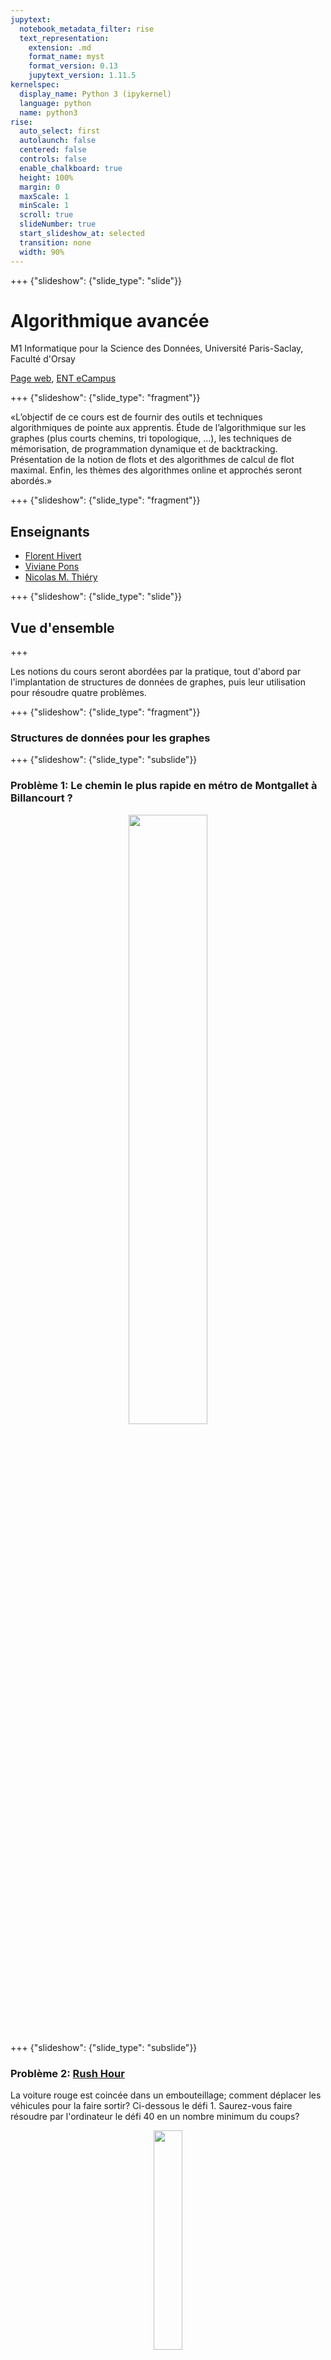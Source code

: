 ```yaml
---
jupytext:
  notebook_metadata_filter: rise
  text_representation:
    extension: .md
    format_name: myst
    format_version: 0.13
    jupytext_version: 1.11.5
kernelspec:
  display_name: Python 3 (ipykernel)
  language: python
  name: python3
rise:
  auto_select: first
  autolaunch: false
  centered: false
  controls: false
  enable_chalkboard: true
  height: 100%
  margin: 0
  maxScale: 1
  minScale: 1
  scroll: true
  slideNumber: true
  start_slideshow_at: selected
  transition: none
  width: 90%
---
```


+++ {"slideshow": {"slide_type": "slide"}}

# Algorithmique avancée

M1 Informatique pour la Science des Données, Université Paris-Saclay, Faculté d'Orsay

[Page web](http://nicolas.thiery.name/Enseignement/M1-ISD-AlgorithmiqueAvancee/),
[ENT eCampus](https://ecampus.paris-saclay.fr/course/view.php?id=63957)

+++ {"slideshow": {"slide_type": "fragment"}}

«L’objectif de ce cours est de fournir des outils et techniques
algorithmiques de pointe aux apprentis. Étude de l’algorithmique sur
les graphes (plus courts chemins, tri topologique, …), les techniques de
mémorisation, de programmation dynamique et de backtracking.
Présentation de la notion de flots et des algorithmes de calcul de flot
maximal. Enfin, les thèmes des algorithmes online et approchés seront
abordés.»

+++ {"slideshow": {"slide_type": "fragment"}}

## Enseignants

- [Florent Hivert](https://www.lri.fr/~hivert/)
- [Viviane Pons](https://www.lri.fr/~pons/en/)
- [Nicolas M. Thiéry](http://Nicolas.Thiery.name)

+++ {"slideshow": {"slide_type": "slide"}}

## Vue d'ensemble

+++

Les notions du cours seront abordées par la pratique, tout d'abord par
l'implantation de structures de données de graphes, puis leur
utilisation pour résoudre quatre problèmes.

+++ {"slideshow": {"slide_type": "fragment"}}

### Structures de données pour les graphes

+++ {"slideshow": {"slide_type": "subslide"}}

### Problème 1: Le chemin le plus rapide en métro de Montgallet à Billancourt ?

<center>

<img src="media/metro-paris.gif" width="50%">

</center>

+++ {"slideshow": {"slide_type": "subslide"}}

### Problème 2: [Rush Hour](http://www.thinkfun.com/products/rush-hour/)

La voiture rouge est coincée dans un embouteillage; comment déplacer les véhicules pour la faire sortir?
Ci-dessous le défi 1. Saurez-vous faire résoudre par l'ordinateur le défi 40 en un nombre minimum du coups?

<center>

<img src="media/rush_hour.gif" width="30%">

</center>

+++ {"slideshow": {"slide_type": "subslide"}}

### Problème 3: Faire passer le maximum de courant

<center>

<img src="media/reseau-electrique.png" width="50%">

</center>

+++ {"slideshow": {"slide_type": "subslide"}}

### Problème 4: Fabriquer et résoudre des labyrinthes

<center>

<img src="media/labyrinthe.png" width="50%">

</center>

+++ {"slideshow": {"slide_type": "slide"}}

## Planning

+++ {"slideshow": {"slide_type": "-"}}

3 semaines avec 3h + 3h: Cours + TD + TP intégré

+++ {"slideshow": {"slide_type": "fragment"}}

### Graphes: structures de données, terminologie, plus courts chemins (Nicolas)

- 2022-03-15 mar. 13:30-16:45
- 2022-03-18 ven. 13:30-16:45

+++ {"slideshow": {"slide_type": "fragment"}}

### Réseaux et flots (Nicolas)

- 2022-03-29 mar. 13:30-16:45
- 2022-04-01 ven. 13:30-16:45

+++ {"slideshow": {"slide_type": "fragment"}}

### Arbres couvrants (Florent)

- 2022-05-10 mar. 13:30-16:45
- 2022-05-12 jeu. 13:30-16:45

<!--
Tri topologique, ordonnancement simple (UET, 1 ou infinté processeurs)

Arbre, labyrithes, arbre couvrant de poids minimal algos Kruskal puis Prim.

Réseaux: Dijkstra, flots, Ford-Fulkerson, ...

Article de Mathieu Gay Paquet
!-->

+++ {"slideshow": {"slide_type": "slide"}}

### Modalités d'évaluation (à mettre à jour)

L'évaluation se fera sur les rendus de TP (CC), ainsi que sur un examen (ET1 / ET2)

Session 1 : 1/3 CC + 2/3 ET1

Session 2 : 1/3 CC + 2/3 ET2

+++ {"slideshow": {"slide_type": "fragment"}}

### Annales

- <a href="../2017-2018/exam-correction.pdf">Examen 2017-2018, avec correction</a>

+++ {"slideshow": {"slide_type": "slide"}}

## Environnement de travail

- Language de programmation: Python 3
- Environnement interactif: [Jupyter](https://jupyter.org) + networkx + matplotlib + ...

+++ {"slideshow": {"slide_type": "fragment"}}

Dans cette section, nous expliquons:
- Comment accéder aux logiciels requis
- Comment télécharger et déposer vos devoirs

Les instructions font l'hypothèse que vous travaillerez pour ce cours
dans votre répertoire `~/M1-ISD/AlgorithmiqueAvancee`. Vous pouvez
choisir un autre nom.

+++ {"slideshow": {"slide_type": "subslide"}}

### Utilisation des logiciels en ligne

L'université Paris-Saclay mets à votre disposition un service
[JupyterHub@Paris-Saclay](https://jupyterhub.ijclab.in2p3.fr/) sur
lequel sont installés tous les logiciels requis. Vous pouvez vous
identifier avec vos identifiants usuels de l'université (Adonis).

Il est aussi possible d'utiliser un des nombreux services Jupyter en
ligne tels [CoCalc](http://cocalc.com); ce dernier ne gère pas `bqplot`
cependant.

Alternativement, vous pouvez installer les logiciels sur votre machine
et travailler en local.

+++ {"slideshow": {"slide_type": "subslide"}}

### Installation de l'environnement de travail

Ce cours utilise Python, Jupyter et quelques bibliothèques classiques
(voir le fichier <a href="environment.yml">environment.yml</a>), ainsi
que quelques paquets Python plus ou moins maison.

+++ {"slideshow": {"slide_type": "fragment"}}

#### Avec miniconda (ou micromamba, ...)

- Téléchargez la «salle de TP virtuelle»:

      git clone https://gitlab.dsi.universite-paris-saclay.fr/M1InfoISDAlgorithmiqueAvancee/ComputerLab.git ~/M1-ISD/AlgorithmiqueAvancee

- Installer le gestionnaire de paquets [conda](https://conda.io):

  Voir son [guide d'installation](https://conda.io/docs/user-guide/install/index.html)

- Installez les logiciels requis:

	  cd ~/M1-ISD/AlgorithmiqueAvancee
      conda env create
	  ./postBuild
    
- Pour lancer Jupyter, taper:

      conda activate algo-avancee
      jupyter notebook

- Il peut arriver que la liste des logiciels soit mise à jour en cours
  de semestre. Dans ce cas, depuis le terminal ouvert sur le même
  dossier, taper:

      conda env update
      ./postBuild

+++ {"slideshow": {"slide_type": "subslide"}}

#### Avec pip

- Téléchargez la «salle de TP virtuelle»:

      git clone https://gitlab.dsi.universite-paris-saclay.fr/M1InfoISDAlgorithmiqueAvancee/ComputerLab.git ~/M1-ISD/AlgorithmiqueAvancee

- Assurez vous que vous avez toutes les bibliothèques requises (voir
  le fichier <a href="environment.yml">environment.yml</a>.

- Installez les paquets Python «maison»:

	  cd ~/M1-ISD/AlgorithmiqueAvancee
      pip install .
      ./postBuild

+++ {"slideshow": {"slide_type": "subslide"}}

#### Avec Docker

Une image docker du cours est fournie dans le
[Container Registry](https://gitlab.dsi.universite-paris-saclay.fr/M1InfoISDAlgorithmiqueAvancee/ComputerLab/container_registry)
du projet Gitlab du cours. Voici son identifiant:

    gitlab.dsi.universite-paris-saclay.fr:5005/m1infoisdalgorithmiqueavancee/computerlab/image:latest

+++ {"slideshow": {"slide_type": "slide"}}

### Téléchargement et dépôt des TPs

Les sujets sont donnés sous forme de dépôt git sur
https://gitlab.dsi.universite-paris-saclay.fr . Vous utiliserez git pour le télécharger et
le déposer sous la forme d'un fork. La correction se fera en partie
automatiquement par intégration continue. Il y a un script pour
automatiser le processus.

+++ {"slideshow": {"slide_type": "subslide"}}

#### Mise en place la première fois

+++ {"slideshow": {"slide_type": "subslide"}}

##### Activation compte GitLab Paris-Saclay

- Connectez vous à https://gitlab.dsi.universite-paris-saclay.fr
- Cliquez sur le boutton Sign-In en haut à droite pour vous authentifier avec vos identifiants de l'université (Adonis). Ils sont de la forme`Prenom.Nom`.

+++ {"slideshow": {"slide_type": "subslide"}}

##### Téléchargement de la «salle de TP virtuelle»

    git clone https://gitlab.dsi.universite-paris-saclay.fr/M1InfoISDAlgorithmiqueAvancee/ComputerLab.git ~/M1-ISD/AlgorithmiqueAvancee

Note: nous supposerons dans la documentation ci-dessous que vous avez
utilisé le nom de répertoire `~/M1-ISD/AlgorithmiqueAvancee/`. Vous
pouvez en utiliser un autre en adaptant les instructions.

+++ {"slideshow": {"slide_type": "subslide"}}

#### Téléchargement et dépôt des TPs avec travo

L'environnement de cours fournit un script qui automatise le
téléchargement et le dépôt de votre travail. Consultez sa
documentation avec:

	cd ~/M1-ISD/AlgorithmiqueAvancee
    ./course.py

Voir ci-dessous sur ce que cela fait, et comment faire pareil
à la main, si vous le souhaitez.

+++ {"slideshow": {"slide_type": "fragment"}}

#### Travail sur le TP

Ouvrez les feuilles Jupyter et suivez les instructions dans les
feuilles successives `README.md`, `00-*.md`, `01-*.md`, ... ainsi que
`Rapport.md`.

+++ {"slideshow": {"slide_type": "fragment"}}

#### Dépôt de votre travail

Consultez la documentation comme ci-dessus!

Vous pouvez déposer votre travail aussi souvent que vous le
souhaitez. Seule la dernière version disponible au moment de la
correction sera prise en compte.

+++ {"slideshow": {"slide_type": "fragment"}}

#### Consultation des résultats des tests automatiques

Vous pouvez consulter les résultats des tests automatiques en navigant
sur votre «fork» du dépôt:

    https://gitlab.dsi.universite-paris-saclay.fr/prenom.nom/<TP>

puis barre de menu de gauche -> `CI` -> `Pipelines` -> Badge `failed`
ou `passed` -> `test`. Le badge devrait être à `passed` dans tous les
cas. Vous pouvez alors consulter les feuilles de travail corrigées en
ouvrant `feedback/<...>.html` dans les artefacts (`Browse`). Le
navigateur vous donnera une alerte de certificat que vous pouvez -- à
titre exceptionnel -- ignorer.

+++ {"slideshow": {"slide_type": "subslide"}}

### Alternative: téléchargement et dépôt des TPs à la main

- Ouvrez le dépôt git de la séance du jour dans votre navigateur:

  https://gitlab.dsi.universite-paris-saclay.fr/M1InfoISDAlgorithmiqueAvancee/2020-2021/<TP>
  
  Par exemple:

  https://gitlab.dsi.universite-paris-saclay.fr/M1InfoISDAlgorithmiqueAvancee/2020-2021/1-StructuresDeDonnees

- Faites une copie personnelle du dépôt avec le bouton `Fork`
- Permettre aux enseignants d'accéder à votre dépôt: ajouter <!--Viviane
  Pons,!--> Florent Hivert et Nicolas Thiéry comme membres du projet,
  avec rôle «Mainteneurs» (`Settings` -> `Members`).
- Bonus:
  - Renommer le dépôt obtenu pour ajouter un préfixe précisant le cours
  - Basculez la visibilité de votre dépôt en privé (`Settings` ->
    `General` -> `Permissions`).

- Copiez l'adresse du dépôt (à droite du bouton `Fork`); elle devrait être de la forme

    `https://gitlab.dsi.universite-paris-saclay.fr/<prenom.nom>/<TP>`

- Téléchargez votre copie personnelle:

  Dans le terminal:

      cd ~/M1-ISD/AlgorithmiqueAvancee
      git clone https://...

  où https://... est l'adresse que vous avez copiée.

+++ {"slideshow": {"slide_type": "subslide"}}

#### Configurer git

Lancez les commandes suivantes dans le terminal après y avoir mis
respectivement votre mail et votre nom:

    git config --global user.email "prenom.nom@universite-paris-saclay.fr"
    git config --global user.name "Prénom Nom"

+++ {"slideshow": {"slide_type": "subslide"}}

#### Dépôt de votre travail

Pour déposer votre travail:

     git commit -m "Travail" .
     git push

Cela vous demandera vos identifiants et login Adonis.
